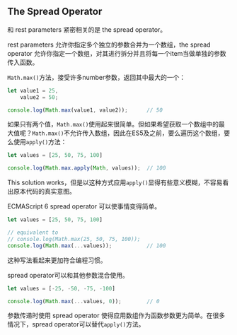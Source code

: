 ## The Spread Operator

和 rest parameters 紧密相关的是 the spread operator。

rest parameters 允许你指定多个独立的参数合并为一个数组，the spread operator 允许你指定一个数组，对其进行拆分并且将每一个item当做单独的参数传入函数。

`Math.max()`方法，接受许多number参数，返回其中最大的一个：

```js
let value1 = 25,
    value2 = 50;

console.log(Math.max(value1, value2));      // 50
```

如果只有两个值，`Math.max()`使用起来很简单。但如果希望获取一个数组中的最大值呢？`Math.max()`不允许传入数组，因此在ES5及之前，要么遍历这个数组，要么使用`apply()`方法：

```js
let values = [25, 50, 75, 100]

console.log(Math.max.apply(Math, values));  // 100
```

This solution works，但是以这种方式应用`apply()`显得有些意义模糊，不容易看出原本代码的真实意图。

ECMAScript 6 spread operator 可以使事情变得简单。

```js
let values = [25, 50, 75, 100]

// equivalent to
// console.log(Math.max(25, 50, 75, 100));
console.log(Math.max(...values));           // 100
```

这种写法看起来更加符合编程习惯。

spread operator可以和其他参数混合使用。

```js
let values = [-25, -50, -75, -100]

console.log(Math.max(...values, 0));        // 0
```

参数传递时使用 spread operator 使得应用数组作为函数参数更为简单。在很多情况下，spread operator可以替代`apply()`方法。

